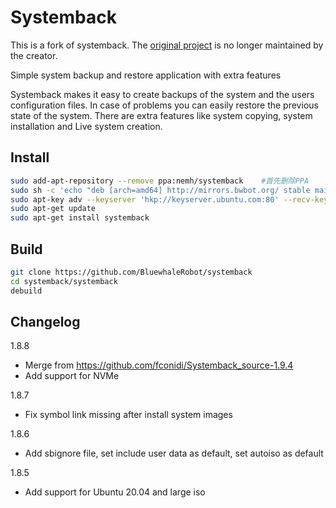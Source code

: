 # Systemback

This is a fork of systemback. The [original project](https://launchpad.net/systemback) is no longer maintained by the creator.

Simple system backup and restore application with extra features

Systemback makes it easy to create backups of the system and the users configuration files. In case of problems you can easily restore the previous state of the system. There are extra features like system copying, system installation and Live system creation.

## Install



```bash
sudo add-apt-repository --remove ppa:nemh/systemback    #首先删除PPA
sudo sh -c 'echo "deb [arch=amd64] http://mirrors.bwbot.org/ stable main" > /etc/apt/sources.list.d/systemback.list'
sudo apt-key adv --keyserver 'hkp://keyserver.ubuntu.com:80' --recv-key 50B2C005A67B264F
sudo apt-get update
sudo apt-get install systemback
```

## Build

```bash
git clone https://github.com/BluewhaleRobot/systemback
cd systemback/systemback
debuild
```

## Changelog

1.8.8

- Merge from https://github.com/fconidi/Systemback_source-1.9.4
- Add support for NVMe

1.8.7

- Fix symbol link missing after install system images

1.8.6

- Add sbignore file, set include user data as default, set autoiso as default

1.8.5

- Add support for Ubuntu 20.04 and large iso
